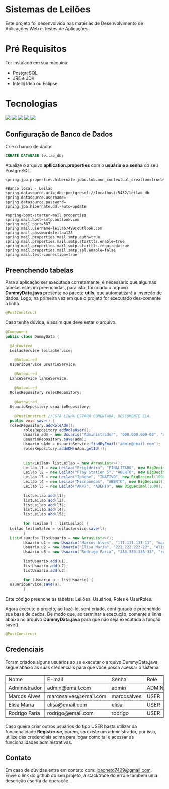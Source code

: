 # Sistemas de Leilões

Este projeto foi desenvolvido nas matérias de Desenvolvimento de Aplicações Web e Testes de Aplicações. 

# Pré Requisitos
Ter instalado em sua máquina:
<ul>
<li>PostgreSQL</li>
<li>JRE e JDK</li>
<li>Intellij Idea ou Eclipse</li>
</ul>



# Tecnologias

<span><img src="https://img.shields.io/static/v1?label=Tech&message=Java&color=007396&style=for-the-badge&logo=Java"/> <span><img src="https://img.shields.io/static/v1?label=DataBase&message=Postgres&color=2F5E8D&style=for-the-badge&logo=PostgreSQL"/> </span> <span><img src="https://img.shields.io/static/v1?label=Framework&message=Spring Boot&color=6DB33F&style=for-the-badge&logo=Spring"/> </span><span><img src="https://img.shields.io/static/v1?label=Test&message=JUnit&color=25A162&style=for-the-badge&logo=JUnit5"/></span> <span><img src="https://img.shields.io/static/v1?label=Engine&message=Thymleaf&color=005F0F&style=for-the-badge&logo=Thymleaf"/></span>

## Configuração de Banco de Dados
Crie o banco de dados
```SQL
CREATE DATABASE leilao_db;
```
Atualize o arquivo <b>apllication.properties</b> com o <b>usuário e a senha</b> do seu PostgreSQL.
```properties
spring.jpa.properties.hibernate.jdbc.lob.non_contextual_creation=trueblog  
  
#Banco local - Leilao  
spring.datasource.url=jdbc:postgresql://localhost:5432/leilao_db  
spring.datasource.username=  
spring.datasource.password=  
spring.jpa.hibernate.ddl-auto=update  
  
#spring-boot-starter-mail properties  
spring.mail.host=smtp.outlook.com  
spring.mail.port=587  
spring.mail.username=leilao7499@outlook.com  
spring.mail.password=leilao123  
spring.mail.properties.mail.smtp.auth=true  
spring.mail.properties.mail.smtp.starttls.enable=true  
spring.mail.properties.mail.smtp.starttls.required=true  
spring.mail.properties.mail.smtp.ssl.enable=false  
spring.mail.test-connection=true```
```
## Preenchendo tabelas

Para a aplicação ser executada corretamente, é necessário que algumas tabelas estejam preenchidas, para isto, foi criado o arquivo <b>DummyData.java</b> presente no pacote <b>utils</b>, que automatizará a inserção de dados. 
Logo, na primeira vez em que o projeto for executado des-comente a linha
```java
@PostConstruct
```
Caso tenha dúvida, é assim que deve estar o arquivo.
```java
@Component  
public class DummyData {  
  
  @Autowired  
  LeilaoService leilaoService;  
  
    @Autowired  
  UsuarioService usuarioService;  
  
    @Autowired  
  LanceService lanceService;  
  
    @Autowired  
  RolesRepository rolesRepository;  
  
    @Autowired  
  UsuarioRepository usuarioRepository;  
  
    @PostConstruct //ESTA LINHA ESTARÁ COMENTADA, DESCOMENTE ELA. 
  public void save() {  
  rolesRepository.addRoleAdm();  
        rolesRepository.addRoleUser();  
        Usuario adm = new Usuario("Administrador", "000.000.000-00", "admin@email.com", new BCryptPasswordEncoder().encode("admin"));  
        usuarioRepository.save(adm);  
        Usuario uAdm = usuarioService.findByEmail("admin@email.com");  
        rolesRepository.addADM(uAdm.getId());  
  
  
        List<Leilao> listLeilao = new ArrayList<>();  
        Leilao l1 = new Leilao("Frigideira", "FINALIZADO", new BigDecimal(100), new Date());  
        Leilao l2 = new Leilao("Play Station 5", "ABERTO", new BigDecimal(1000), new Date());  
        Leilao l3 = new Leilao("Iphone", "INATIVO", new BigDecimal(1000), new Date());  
        Leilao l4 = new Leilao("Microondas", "ABERTO", new BigDecimal(100), new Date());  
        Leilao l5 = new Leilao("AK47", "ABERTO", new BigDecimal(1000), new Date());  
  
        listLeilao.add(l1);  
        listLeilao.add(l2);  
        listLeilao.add(l3);  
        listLeilao.add(l4);  
        listLeilao.add(l5);  
  
        for (Leilao l : listLeilao) {  
  Leilao leilaoSalvo = leilaoService.save(l);  
        }  
  List<Usuario> listUsuario = new ArrayList<>();  
        Usuario u1 = new Usuario("Marcos Alves", "111.111.111-11", "marcosalves@email.com", "marcosalves");  
        Usuario u2 = new Usuario("Elisa Maria", "222.222.222-22", "elisa@email.com", "elisa");  
        Usuario u3 = new Usuario("Rodrigo Faria", "333.333.333-33", "rodrigo@email.com", "rodrigo");  
  
        listUsuario.add(u1);  
        listUsuario.add(u2);  
        listUsuario.add(u3);  
  
        for (Usuario u : listUsuario) {  
  usuarioService.save(u);  
        }
```
Este código preenche as tabelas: Leilões, Usuários, Roles e UserRoles.

Agora execute o projeto, ao fazê-lo, será criado, configurado e preenchido sua base de dados. De modo que, ao terminar a execução, comente a linha abaixo no arquivo <b>DummyData.java</b> para que não seja executada a função save().
```java
@PostConstruct
```

## Credenciais

Foram criados alguns usuários ao se executar o arquivo DummyData.java, segue abaixo as suas credenciais para que você possa acessar o sistema.
<table border="1">
    <tr>
        <td>Nome</td>
        <td>E-mail</td>
        <td>Senha</td>
        <td>Role</td>
    </tr>
    <tr>
        <td>Administrador</td>
        <td>admin@email.com</td>
        <td>admin</td>
        <td>ADMIN</td>
    </tr>
    <tr>
        <td>Marcos Alves</td>
        <td>marcosalves@email.com</td>
        <td>marcosalves</td>
        <td>USER</td>
    </tr>
     <tr>
        <td>Elisa Maria</td>
        <td>elisa@email.com</td>
        <td>elisa</td>
        <td>USER</td>
    </tr>
     <tr>
        <td>Rodrigo Faria</td>
        <td>rodrigo@email.com</td>
        <td>rodrigo</td>
        <td>USER</td>
    </tr>
</table>

Caso queira criar outros usuários do tipo USER basta utilizar da funcionalidade <b>Registre-se</b>, porém, só existe um administrador, por isso, utilize das credenciais acima para logar como tal e acessar as funcionalidades administrativas.

## Contato

Em caso de dúvidas entre em contato com: joaoneto7499@gmail.com.
Envie o link do github do seu projeto, a stacktrace do erro e também uma descrição escrita da operação.
